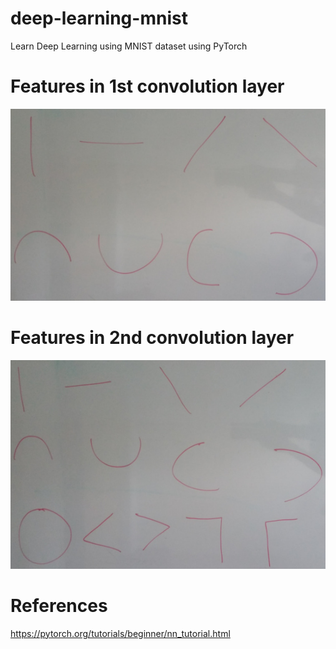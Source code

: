 # deep-learning-mnist
Learn Deep Learning using MNIST dataset using PyTorch

# Features in 1st convolution layer
![Features in 1st convolution layer](files/conv-layer1.JPG)

# Features in 2nd convolution layer
![Features in 2nd convolution layer](files/conv-layer2.JPG)

# References
https://pytorch.org/tutorials/beginner/nn_tutorial.html
